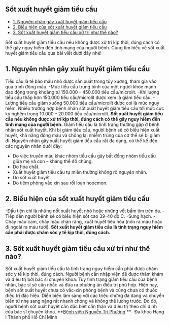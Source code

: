 ## ️Sốt xuất huyết giảm tiểu cầu

  * [1. Nguyên nhân gây xuất huyết giảm tiểu cầu](https://bvnguyentriphuong.com.vn/benh-truyen-nhiem/sot-xuat-huyet-giam-tieu-cau#1-nguyn-nhn-gy-xut-huyt-gim-tiu-cu)
  * [2. Biểu hiện của sốt xuất huyết giảm tiểu cầu](https://bvnguyentriphuong.com.vn/benh-truyen-nhiem/sot-xuat-huyet-giam-tieu-cau#2-biu-hin-ca-st-xut-huyt-gim-tiu-cu)
  * [3. Sốt xuất huyết giảm tiểu cầu xử trí như thế nào?](https://bvnguyentriphuong.com.vn/benh-truyen-nhiem/sot-xuat-huyet-giam-tieu-cau#3-st-xut-huyt-gim-tiu-cu-x-tr-nh-th-no)


Sốt xuất huyết giảm tiểu cầu nếu không được xử trí kịp thời, đúng cách có thể gây nguy hiểm đến tính mạng của người bệnh. Cùng tìm hiểu về sốt xuất huyết giảm tiểu cầu qua bài viết dưới đây nhé!
## **1. Nguyên nhân gây xuất huyết giảm tiểu cầu**
Tiểu cầu là tế bào máu nhỏ được sản xuất trong tủy xương, tham gia vào quá trình đông máu.
-Mức tiểu cầu trung bình của một người khỏe mạnh dao động trong khoảng từ 150.000 – 450.000 tiểu cầu/microlít.
-Khi lượng tiểu cầu thấp hơn 150.000 tiểu cầu/microlít được xem là giảm tiểu cầu.
– Lượng tiểu cầu giảm xuống 50.000 tiểu cầu/microlít được coi là mức nguy hiểm. Nhiều trường hợp bệnh nhân sốt xuất huyết giảm tiều cầu tới mức cực kỳ nghêm trọng 10.000 – 20.000 tiểu cầu/microlít.
**Sốt xuất huyết giảm tiểu cầu nếu không được xử trí kịp thời, đúng cách có thể gây nguy hiểm đến tính mạng của người bệnh.**
Giảm tiểu cầu là tình trạng thường gặp ở bệnh nhân sốt xuất huyết. Khi bị giảm tiểu cầu, người bệnh sẽ có biểu hiện xuất huyết, khả năng đông máu và chống lại nhiễm trùng của cơ thể sẽ bị giảm đi. Nguyên nhân gây xuất huyết giảm tiểu cầu rất đa dạng, có thể kể đến các nguyên nhân dưới đây:
  * Do việc truyền máu khác nhóm tiểu cầu gây bất đồng nhóm tiểu cầu giữa mẹ và con – kháng thể đồ chủng.
  * Do hóa chất.
  * Xuất huyết giảm tiểu cầu tự miễn thường không rõ nguyên nhân.
  * Do sốt xuất huyết.
  * Do tiêm phòng vắc xin sau rối loạn hoocmon.


## **2. Biểu hiện của sốt xuất huyết giảm tiểu cầu**
-Đầu tiên chỉ là những nốt xuất huyết nhỏ hoặc những vết bầm tím trên da.
-Tiếp đến người bệnh sẽ có biểu hiện sốt cao 39-40 độ C.
-Sưng hạch.
-Chảy máu cam, chảy máu chân răng, xuất huyết tiêu hóa (nôn ra máu hoặc đi ngoài ra máu tươi).
**Sốt xuất huyết giảm tiểu cầu là tình trạng nguy hiểm cần phải được chăm sóc y tế kịp thời, đúng cách.**
## **3. Sốt xuất huyết giảm tiểu cầu xử trí như thế nào?**
Sốt xuất huyết giảm tiểu cầu là tình trạng nguy hiểm cần phải được chăm sóc y tế kịp thời, đúng cách. Người bệnh cần nhập viện để được thăm khám và điều trị bởi bác sĩ chuyên khoa. Tùy tình trạng giảm tiểu cầu của bệnh nhân, bác sĩ sẽ cân nhắc và đưa ra phương án điều trị phù hợp.
Hiện nay, bệnh sốt xuất huyết chưa có vắc-xin phòng bệnh và cũng chưa có thuốc điều trị đặc hiệu. Diễn biến lâm sàng với các triệu chứng đa dang và chuyển biến từ nhẹ sang nặng rất nhanh chóng và không thể lường trước. Do đó, người bệnh sốt xuất huyết cần đặc biệt cẩn thận và điêu trị theo chỉ định của bác sĩ chuyên khoa.
**[Bệnh viện Nguyễn Tri Phương](https://bvnguyentriphuong.com.vn/) **- Đa khoa Hạng I Thành phố Hồ Chí Minh
